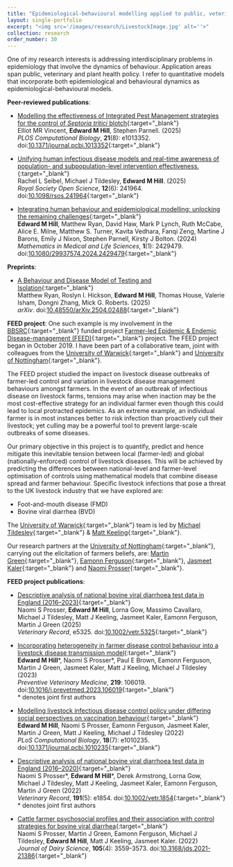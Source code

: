 ```yaml
---
title: "Epidemiological-behavioural modelling applied to public, veterinary and plant health"
layout: single-portfolio
excerpt: "<img src='/images/research/LivestockImage.jpg' alt=''>"
collection: research
order_number: 30
---
```


[UoW_link]: https://warwick.ac.uk
[UoN_link]: https://www.nottingham.ac.uk
[UoB_link]: http://www.bristol.ac.uk/?_ga=2.105614851.1683428592.1570613522-1574469779.1562059487

[BBSRC_link]: https://bbsrc.ukri.org

[FEED_link]: https://feed.warwick.ac.uk

[MT_link]: https://warwick.ac.uk/fac/sci/lifesci/people/mtildesley/
[MK_link]: https://www2.warwick.ac.uk/fac/sci/maths/people/staff/matt_keeling/
[EBP_link]: https://www.bristol.ac.uk/people/person/Ellen-Brooks%20Pollock-9ffd9ff9-0949-49c4-97f7-bae51aa23d51/
[MG_link]: https://www.nottingham.ac.uk/vet/people/martin.green
[EF_link]: https://www.nottingham.ac.uk/news/expertiseguide/psychology/professor-eamonn-ferguson.aspx
[JK_link]: https://www.nottingham.ac.uk/news/expertiseguide/veterinary-medicine-science/dr-jasmeet-kaler.aspx
[NP_link]: https://www.nottingham.ac.uk/research/groups/biobank/people/naomi.prosser

One of my research interests is addressing interdisciplinary problems in epidemiology that involve the dynamics of behaviour. Application areas span public, veterinary and plant health policy. I refer to quantitative models that incorporate both epidemiological and behavioural dynamics as epidemiological-behavioural models.

**Peer-reviewed publications**:
* [Modelling the effectiveness of Integrated Pest Management strategies for the control of *Septoria tritici* blotch](https://journals.plos.org/ploscompbiol/article?id=10.1371/journal.pcbi.1013352){:target="_blank"}<br/>
Elliot MR Vincent, **Edward M Hill**, Stephen Parnell. (2025)<br/>
*PLOS Computational Biology*, **21**(8): e1013352. doi:[10.1371/journal.pcbi.1013352](https://doi.org/10.1371/journal.pcbi.1013352){:target="_blank"}<br/>

* [Unifying human infectious disease models and real-time awareness of population- and subpopulation-level intervention effectiveness.](https://royalsocietypublishing.org/doi/10.1098/rsos.241964){:target="_blank"}<br/>
Rachel L Seibel, Michael J Tildesley, **Edward M Hill**. (2025)<br/>
*Royal Society Open Science*, **12**(6): 241964. doi:[10.1098/rsos.241964](https://doi.org/10.1098/rsos.241964){:target="_blank"}<br/>

* [Integrating human behaviour and epidemiological modelling: unlocking the remaining challenges](https://www.tandfonline.com/doi/full/10.1080/29937574.2024.2429479){:target="_blank"}<br/>
**Edward M Hill**, Matthew Ryan, David Haw, Mark P Lynch, Ruth McCabe, Alice E. Milne, Matthew S. Turner, Kavita Vedhara, Fanqi Zeng, Martine J Barons, Emily J Nixon, Stephen Parnell, Kirsty J Bolton. (2024)<br/>
*Mathematics in Medical and Life Sciences*, **1**(1): 2429479. doi:[10.1080/29937574.2024.2429479](https://doi.org/10.1080/29937574.2024.2429479){:target="_blank"}<br/>

**Preprints**:
* [A Behaviour and Disease Model of Testing and Isolation](https://arxiv.org/abs/2504.02488){:target="_blank"}<br/>
Matthew Ryan, Roslyn I. Hickson, **Edward M Hill**, Thomas House, Valerie Isham, Dongni Zhang, Mick G. Roberts. (2025)<br/>
*arXiv*. doi:[10.48550&#47;arXiv.2504.02488](https://doi.org/10.48550/arXiv.2504.02488){:target="_blank"}<br/>

**FEED project**:
One such example is my involvement in the [BBSRC][BBSRC_link]{:target="_blank"} funded project [Farmer-led Epidemic & Endemic Disease-management (FEED)][FEED_link]{:target="_blank"} project. The FEED project began in October 2019. I have been part of a collaborative team, joint with colleagues from the [University of Warwick][UoW_link]{:target="_blank"} and [University of Nottingham][UoN_link]{:target="_blank"}.

The FEED project studied the impact on livestock disease outbreaks of farmer-led control and variation in livestock disease management behaviours amongst farmers. In the event of an outbreak of infectious disease on livestock farms, tensions may arise when inaction may be the most cost-effective strategy for an individual farmer even though this could lead to local protracted epidemics. As an extreme example, an individual farmer is in most instances better to risk infection than proactively cull their livestock; yet culling may be a powerful tool to prevent large-scale outbreaks of some diseases.

Our primary objective in this project is to quantify, predict and hence mitigate this inevitable tension between local (farmer-led) and global (nationally-enforced) control of livestock diseases. This will be achieved by predicting the differences between national-level and farmer-level optimisation of controls using mathematical models that combine disease spread and farmer behaviour. Specific livestock infections that pose a threat to the UK livestock industry that we have explored are:

* Foot-and-mouth disease (FMD)
* Bovine viral diarrhea (BVD)

The [University of Warwick][UoW_link]{:target="_blank"} team is led by [Michael Tildesley][MT_link]{:target="_blank"} & [Matt Keeling][MK_link]{:target="_blank"}.

Our research partners at the [University of Nottingham][UoN_link]{:target="_blank"}, carrying out the elicitation of farmers beliefs, are: [Martin Green][MG_link]{:target="_blank"}, [Eamonn Ferguson][EF_link]{:target="_blank"}, [Jasmeet Kaler][JK_link]{:target="_blank"} and [Naomi Prosser][NP_link]{:target="_blank"}.

**FEED project publications**:
* [Descriptive analysis of national bovine viral diarrhoea test data in England (2016–2023)](https://bvajournals.onlinelibrary.wiley.com/doi/10.1002/vetr.5325){:target="_blank"}<br/>
Naomi S Prosser, **Edward M Hill**, Lorna Gow, Massimo Cavallaro, Michael J Tildesley, Matt J Keeling, Jasmeet Kaler, Eamonn Ferguson, Martin J Green (2025)<br/>
*Veterinary Record*, e5325. doi:[10.1002/vetr.5325](https://doi.org/10.1002/vetr.5325){:target="_blank"}<br/>

* [Incorporating heterogeneity in farmer disease control behaviour into a livestock disease transmission model](https://www.sciencedirect.com/science/article/pii/S0167587723001836){:target="_blank"}<br/>
**Edward M Hill**\*, Naomi S Prosser\*, Paul E Brown, Eamonn Ferguson, Martin J Green, Jasmeet Kaler, Matt J Keeling, Michael J Tildesley (2023)<br/>
*Preventive Veterinary Medicine*, **219**: 106019. doi:[10.1016/j.prevetmed.2023.106019](https://doi.org/10.1016/j.prevetmed.2023.106019){:target="_blank"}<br/>
\* denotes joint first authors

* [Modelling livestock infectious disease control policy under differing social perspectives on vaccination behaviour][vacc_behaviour_generic_model_paper]{:target="_blank"}<br/>
**Edward M Hill**, Naomi S Prosser, Eamonn Ferguson, Jasmeet Kaler, Martin J Green, Matt J Keeling, Michael J Tildesley (2022)<br/>
*PLoS Computational Biology*, **18**(7): e1010235.  
doi:[10.1371/journal.pcbi.1010235][vacc_behaviour_generic_model_doi]{:target="_blank"}

* [Descriptive analysis of national bovine viral diarrhoea test data in England (2016–2020)][BVD_data_paper]{:target="_blank"}<br/>
Naomi S Prosser\*, **Edward M Hill**\*, Derek Armstrong, Lorna Gow, Michael J Tildesley, Matt J Keeling, Jasmeet Kaler, Eamonn Ferguson, Martin J Green (2022)<br/>
*Veterinary Record*, **191**(5): e1854. doi:[10.1002/vetr.1854][BVD_data_doi]{:target="_blank"}<br/>
\* denotes joint first authors

* [Cattle farmer psychosocial profiles and their association with control strategies for bovine viral diarrhea](https://www.journalofdairyscience.org/article/S0022-0302(22)00053-4/fulltext){:target="_blank"}<br/>
Naomi S Prosser, Martin J Green, Eamonn Ferguson, Michael J Tildesley, **Edward M Hill**, Matt J Keeling, Jasmeet Kaler. (2022)<br/>
*Journal of Dairy Science*, **105**(4): 3559-3573. doi:[10.3168/jds.2021-21386](https://doi.org/10.3168/jds.2021-21386){:target="_blank"}<br/>

[vacc_behaviour_generic_model_paper]: https://doi.org/10.1371/journal.pcbi.1010235
[vacc_behaviour_generic_model_doi]: https://doi.org/10.1371/journal.pcbi.1010235

[BVD_data_paper]: https://bvajournals.onlinelibrary.wiley.com/doi/full/10.1002/vetr.1854
[BVD_data_doi]: https://doi.org/10.1002/vetr.1854
